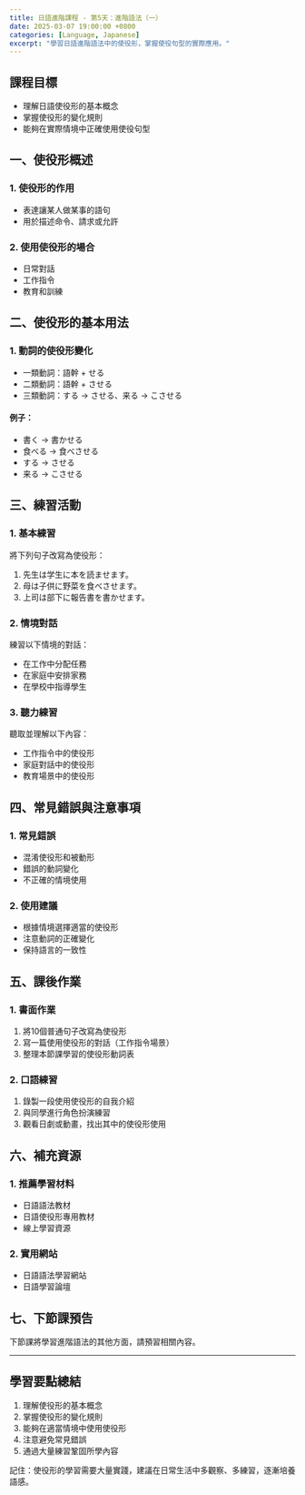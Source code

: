 ```yaml
---
title: 日語進階課程 - 第5天：進階語法（一）
date: 2025-03-07 19:00:00 +0800
categories: [Language, Japanese]
excerpt: "學習日語進階語法中的使役形，掌握使役句型的實際應用。"
---
```


## 課程目標
- 理解日語使役形的基本概念
- 掌握使役形的變化規則
- 能夠在實際情境中正確使用使役句型

## 一、使役形概述

### 1. 使役形的作用
- 表達讓某人做某事的語句
- 用於描述命令、請求或允許

### 2. 使用使役形的場合
- 日常對話
- 工作指令
- 教育和訓練

## 二、使役形的基本用法

### 1. 動詞的使役形變化
- 一類動詞：語幹 + せる
- 二類動詞：語幹 + させる
- 三類動詞：する → させる、来る → こさせる

#### 例子：
- 書く → 書かせる
- 食べる → 食べさせる
- する → させる
- 来る → こさせる

## 三、練習活動

### 1. 基本練習
將下列句子改寫為使役形：
1. 先生は学生に本を読ませます。
2. 母は子供に野菜を食べさせます。
3. 上司は部下に報告書を書かせます。

### 2. 情境對話
練習以下情境的對話：
- 在工作中分配任務
- 在家庭中安排家務
- 在學校中指導學生

### 3. 聽力練習
聽取並理解以下內容：
- 工作指令中的使役形
- 家庭對話中的使役形
- 教育場景中的使役形

## 四、常見錯誤與注意事項

### 1. 常見錯誤
- 混淆使役形和被動形
- 錯誤的動詞變化
- 不正確的情境使用

### 2. 使用建議
- 根據情境選擇適當的使役形
- 注意動詞的正確變化
- 保持語言的一致性

## 五、課後作業

### 1. 書面作業
1. 將10個普通句子改寫為使役形
2. 寫一篇使用使役形的對話（工作指令場景）
3. 整理本節課學習的使役形動詞表

### 2. 口語練習
1. 錄製一段使用使役形的自我介紹
2. 與同學進行角色扮演練習
3. 觀看日劇或動畫，找出其中的使役形使用

## 六、補充資源

### 1. 推薦學習材料
- 日語語法教材
- 日語使役形專用教材
- 線上學習資源

### 2. 實用網站
- 日語語法學習網站
- 日語學習論壇

## 七、下節課預告
下節課將學習進階語法的其他方面，請預習相關內容。

---

## 學習要點總結
1. 理解使役形的基本概念
2. 掌握使役形的變化規則
3. 能夠在適當情境中使用使役形
4. 注意避免常見錯誤
5. 通過大量練習鞏固所學內容

記住：使役形的學習需要大量實踐，建議在日常生活中多觀察、多練習，逐漸培養語感。 
